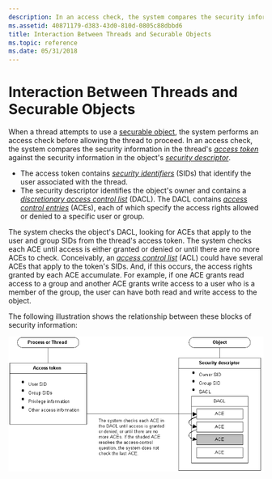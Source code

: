 ```yaml
---
description: In an access check, the system compares the security information in the threads access token against the security information in the objects security descriptor.
ms.assetid: 40871179-d383-43d0-810d-0805c88dbbd6
title: Interaction Between Threads and Securable Objects
ms.topic: reference
ms.date: 05/31/2018
---
```


# Interaction Between Threads and Securable Objects

When a thread attempts to use a [securable object](securable-objects.md), the system performs an access check before allowing the thread to proceed. In an access check, the system compares the security information in the thread's [*access token*](/windows/desktop/SecGloss/a-gly) against the security information in the object's [*security descriptor*](/windows/desktop/SecGloss/s-gly).

-   The access token contains [*security identifiers*](/windows/desktop/SecGloss/s-gly) (SIDs) that identify the user associated with the thread.
-   The security descriptor identifies the object's owner and contains a [*discretionary access control list*](/windows/desktop/SecGloss/d-gly) (DACL). The DACL contains [*access control entries*](/windows/desktop/SecGloss/a-gly) (ACEs), each of which specify the access rights allowed or denied to a specific user or group.

The system checks the object's DACL, looking for ACEs that apply to the user and group SIDs from the thread's access token. The system checks each ACE until access is either granted or denied or until there are no more ACEs to check. Conceivably, an [*access control list*](/windows/desktop/SecGloss/a-gly) (ACL) could have several ACEs that apply to the token's SIDs. And, if this occurs, the access rights granted by each ACE accumulate. For example, if one ACE grants read access to a group and another ACE grants write access to a user who is a member of the group, the user can have both read and write access to the object.

The following illustration shows the relationship between these blocks of security information:

![relationships between processes, aces, and dacls](images/cssec-02.png)

 

 
